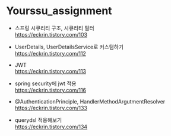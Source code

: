 # Yourssu_assignment

- 스프링 시큐리티 구조, 시큐리티 필터  
https://eckrin.tistory.com/103


- UserDetails, UserDetailsService로 커스텀하기  
https://eckrin.tistory.com/112


- JWT  
https://eckrin.tistory.com/113


- spring security에 jwt 적용  
https://eckrin.tistory.com/116


- @AuthenticationPrinciple, HandlerMethodArgutmentResolver  
https://eckrin.tistory.com/133

- querydsl 적용해보기  
https://eckrin.tistory.com/134
